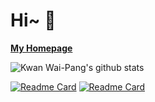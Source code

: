 # Hi~ 👋

[**My Homepage**](https://kwanwaipang.github.io/) 

![Kwan Wai-Pang's  github stats](https://github-readme-stats-one-bice.vercel.app/api?username=KwanWaiPang&show_icons=true&theme=default&count_private=true&role=OWNER,ORGANIZATION_MEMBER&hide=prs,issues) 

[![Readme Card](https://github-readme-stats.vercel.app/api/pin/?username=arclab-hku&repo=Event_based_VO-VIO-SLAM)](https://github.com/arclab-hku/Event_based_VO-VIO-SLAM.git)
[![Readme Card](https://github-readme-stats.vercel.app/api/pin/?username=arclab-hku&repo=ecmd)](https://github.com/arclab-hku/ecmd.git)
